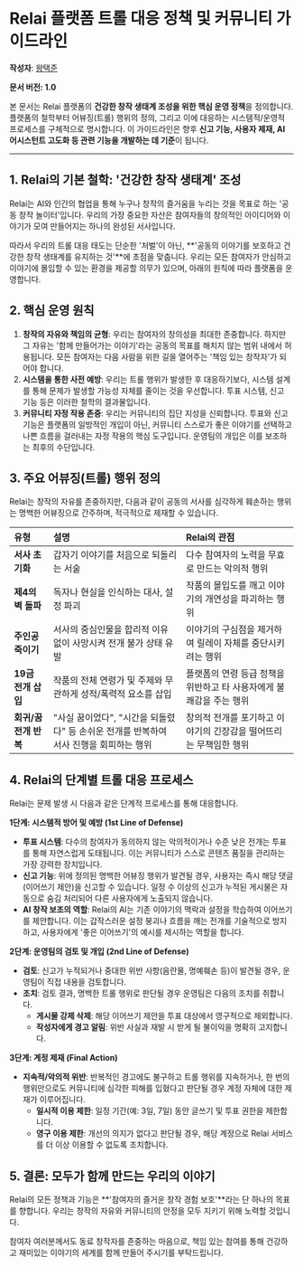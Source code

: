 # Relai 플랫폼 트롤 대응 정책 및 커뮤니티 가이드라인

**작성자**: [왕택준](https://github.com/TJK98)

**문서 버전: 1.0**

본 문서는 Relai 플랫폼의 **건강한 창작 생태계 조성을 위한 핵심 운영 정책**을 정의합니다. 플랫폼의 철학부터 어뷰징(트롤) 행위의 정의, 그리고 이에 대응하는 시스템적/운영적 프로세스를 구체적으로
명시합니다. 이 가이드라인은 향후 **신고 기능, 사용자 제재, AI 어시스턴트 고도화 등 관련 기능을 개발하는 데 기준**이 됩니다.

---

## **1. Relai의 기본 철학: '건강한 창작 생태계' 조성**

Relai는 AI와 인간의 협업을 통해 누구나 창작의 즐거움을 누리는 것을 목표로 하는 '공동 창작 놀이터'입니다. 우리의 가장 중요한 자산은 참여자들의 창의적인 아이디어와 이야기가 모여 만들어지는 하나의 완성된
서사입니다.

따라서 우리의 트롤 대응 태도는 단순한 '처벌'이 아닌, **'공동의 이야기를 보호하고 건강한 창작 생태계를 유지하는 것'**에 초점을 맞춥니다. 우리는 모든 참여자가 안심하고 이야기에 몰입할 수 있는 환경을 제공할
의무가 있으며, 아래의 원칙에 따라 플랫폼을 운영합니다.

## **2. 핵심 운영 원칙**

1. **창작의 자유와 책임의 균형**: 우리는 참여자의 창의성을 최대한 존중합니다. 하지만 그 자유는 '함께 만들어가는 이야기'라는 공동의 목표를 해치지 않는 범위 내에서 허용됩니다. 모든 참여자는 다음 사람을
   위한 길을 열어주는 '책임 있는 창작자'가 되어야 합니다.
2. **시스템을 통한 사전 예방**: 우리는 트롤 행위가 발생한 후 대응하기보다, 시스템 설계를 통해 문제가 발생할 가능성 자체를 줄이는 것을 우선합니다. 투표 시스템, 신고 기능 등은 이러한 철학의 결과물입니다.
3. **커뮤니티 자정 작용 존중**: 우리는 커뮤니티의 집단 지성을 신뢰합니다. 투표와 신고 기능은 플랫폼의 일방적인 개입이 아닌, 커뮤니티 스스로가 좋은 이야기를 선택하고 나쁜 흐름을 걸러내는 자정 작용의 핵심
   도구입니다. 운영팀의 개입은 이를 보조하는 최후의 수단입니다.

## **3. 주요 어뷰징(트롤) 행위 정의**

Relai는 창작의 자유를 존중하지만, 다음과 같이 공동의 서사를 심각하게 훼손하는 행위는 명백한 어뷰징으로 간주하며, 적극적으로 제재할 수 있습니다.

| 유형             | 설명                                                  | Relai의 관점                              |
|:---------------|:----------------------------------------------------|:---------------------------------------|
| **서사 초기화**     | 갑자기 이야기를 처음으로 되돌리는 서술                               | 다수 참여자의 노력을 무효로 만드는 악의적 행위             |
| **제4의 벽 돌파**   | 독자나 현실을 인식하는 대사, 설정 파괴                              | 작품의 몰입도를 깨고 이야기의 개연성을 파괴하는 행위          |
| **주인공 죽이기**    | 서사의 중심인물을 합리적 이유 없이 사망시켜 전개 불가 상태 유발                | 이야기의 구심점을 제거하여 릴레이 자체를 중단시키려는 행위       |
| **19금 전개 삽입**  | 작품의 전체 연령가 및 주제와 무관하게 성적/폭력적 요소를 삽입                 | 플랫폼의 연령 등급 정책을 위반하고 타 사용자에게 불쾌감을 주는 행위 |
| **회귀/꿈 전개 반복** | "사실 꿈이었다", "시간을 되돌렸다" 등 손쉬운 전개를 반복하여 서사 진행을 회피하는 행위 | 창의적 전개를 포기하고 이야기의 긴장감을 떨어뜨리는 무책임한 행위   |

## **4. Relai의 단계별 트롤 대응 프로세스**

Relai는 문제 발생 시 다음과 같은 단계적 프로세스를 통해 대응합니다.

**1단계: 시스템적 방어 및 예방 (1st Line of Defense)**

* **투표 시스템**: 다수의 참여자가 동의하지 않는 악의적이거나 수준 낮은 전개는 투표를 통해 자연스럽게 도태됩니다. 이는 커뮤니티가 스스로 콘텐츠 품질을 관리하는 가장 강력한 장치입니다.
* **신고 기능**: 위에 정의된 명백한 어뷰징 행위가 발견될 경우, 사용자는 즉시 해당 댓글(이어쓰기 제안)을 신고할 수 있습니다. 일정 수 이상의 신고가 누적된 게시물은 자동으로 숨김 처리되어 다른 사용자에게
  노출되지 않습니다.
* **AI 창작 보조의 역할**: Relai의 AI는 기존 이야기의 맥락과 설정을 학습하여 이어쓰기를 제안합니다. 이는 갑작스러운 설정 붕괴나 흐름을 깨는 전개를 기술적으로 방지하고, 사용자에게 '좋은 이어쓰기'의
  예시를 제시하는 역할을 합니다.

**2단계: 운영팀의 검토 및 개입 (2nd Line of Defense)**

* **검토**: 신고가 누적되거나 중대한 위반 사항(음란물, 명예훼손 등)이 발견될 경우, 운영팀이 직접 내용을 검토합니다.
* **조치**: 검토 결과, 명백한 트롤 행위로 판단될 경우 운영팀은 다음의 조치를 취합니다.
    * **게시물 강제 삭제**: 해당 이어쓰기 제안을 투표 대상에서 영구적으로 제외합니다.
    * **작성자에게 경고 알림**: 위반 사실과 재발 시 받게 될 불이익을 명확히 고지합니다.

**3단계: 계정 제재 (Final Action)**

* **지속적/악의적 위반**: 반복적인 경고에도 불구하고 트롤 행위를 지속하거나, 한 번의 행위만으로도 커뮤니티에 심각한 피해를 입혔다고 판단될 경우 계정 자체에 대한 제재가 이루어집니다.
    * **일시적 이용 제한**: 일정 기간(예: 3일, 7일) 동안 글쓰기 및 투표 권한을 제한합니다.
    * **영구 이용 제한**: 개선의 의지가 없다고 판단될 경우, 해당 계정으로 Relai 서비스를 더 이상 이용할 수 없도록 조치합니다.

## **5. 결론: 모두가 함께 만드는 우리의 이야기**

Relai의 모든 정책과 기능은 **'참여자의 즐거운 창작 경험 보호'**라는 단 하나의 목표를 향합니다. 우리는 창작의 자유와 커뮤니티의 안정을 모두 지키기 위해 노력할 것입니다.

참여자 여러분께서도 동료 창작자를 존중하는 마음으로, 책임 있는 참여를 통해 건강하고 재미있는 이야기의 세계를 함께 만들어 주시기를 부탁드립니다.
